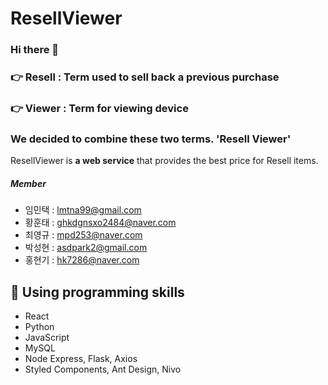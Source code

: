 # ResellViewer
### Hi there 👋
### :point_right: Resell : Term used to sell back a previous purchase
### :point_right: Viewer : Term for viewing device
### We decided to combine these two terms. 'Resell Viewer'
ResellViewer is
__a web service__
that provides the best price for Resell items.
##### Member
* 임민택 : lmtna99@gmail.com
* 황훈태 : ghkdgnsxo2484@naver.com
* 최영규 : mpd253@naver.com
* 박성현 : asdpark2@gmail.com
* 홍현기 : hk7286@naver.com

## :wrench: Using programming skills
* React
* Python
* JavaScript
* MySQL
* Node Express, Flask, Axios
* Styled Components, Ant Design, Nivo
